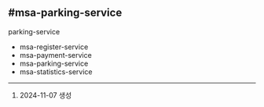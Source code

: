 #msa-parking-service
---
parking-service
- msa-register-service
- msa-payment-service
- msa-parking-service
- msa-statistics-service
---
1. 2024-11-07 생성